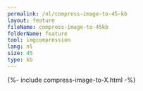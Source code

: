 ```yaml
---
permalink: /nl/compress-image-to-45-kb
layout: feature
fileName: compress-image-to-45kb
folderName: feature
tool: imgcompression
lang: nl
size: 45
type: kb
---
```


{%- include compress-image-to-X.html -%}
